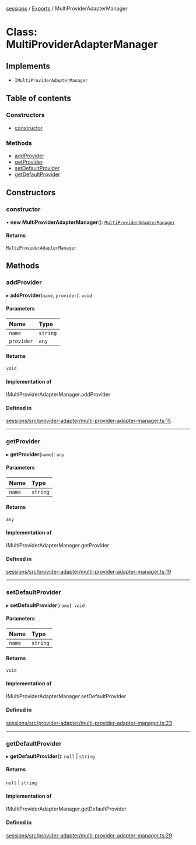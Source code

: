 <!-- 
 ⚠️  AUTO-GENERATED FILE - DO NOT EDIT MANUALLY
 This file is automatically generated by scripts/docs-generator.js
 To make changes, edit the source TypeScript files or update the generator script
-->

[sessions](../../) / [Exports](../modules) / MultiProviderAdapterManager

# Class: MultiProviderAdapterManager

## Implements

- `IMultiProviderAdapterManager`

## Table of contents

### Constructors

- [constructor](MultiProviderAdapterManager#constructor)

### Methods

- [addProvider](MultiProviderAdapterManager#addprovider)
- [getProvider](MultiProviderAdapterManager#getprovider)
- [setDefaultProvider](MultiProviderAdapterManager#setdefaultprovider)
- [getDefaultProvider](MultiProviderAdapterManager#getdefaultprovider)

## Constructors

### constructor

• **new MultiProviderAdapterManager**(): [`MultiProviderAdapterManager`](MultiProviderAdapterManager)

#### Returns

[`MultiProviderAdapterManager`](MultiProviderAdapterManager)

## Methods

### addProvider

▸ **addProvider**(`name`, `provider`): `void`

#### Parameters

| Name | Type |
| :------ | :------ |
| `name` | `string` |
| `provider` | `any` |

#### Returns

`void`

#### Implementation of

IMultiProviderAdapterManager.addProvider

#### Defined in

[sessions/src/provider-adapter/multi-provider-adapter-manager.ts:15](https://github.com/woojubb/robota/blob/c50179e56752f80ea03c64201e29ab12275152bf/packages/sessions/src/provider-adapter/multi-provider-adapter-manager.ts#L15)

___

### getProvider

▸ **getProvider**(`name`): `any`

#### Parameters

| Name | Type |
| :------ | :------ |
| `name` | `string` |

#### Returns

`any`

#### Implementation of

IMultiProviderAdapterManager.getProvider

#### Defined in

[sessions/src/provider-adapter/multi-provider-adapter-manager.ts:19](https://github.com/woojubb/robota/blob/c50179e56752f80ea03c64201e29ab12275152bf/packages/sessions/src/provider-adapter/multi-provider-adapter-manager.ts#L19)

___

### setDefaultProvider

▸ **setDefaultProvider**(`name`): `void`

#### Parameters

| Name | Type |
| :------ | :------ |
| `name` | `string` |

#### Returns

`void`

#### Implementation of

IMultiProviderAdapterManager.setDefaultProvider

#### Defined in

[sessions/src/provider-adapter/multi-provider-adapter-manager.ts:23](https://github.com/woojubb/robota/blob/c50179e56752f80ea03c64201e29ab12275152bf/packages/sessions/src/provider-adapter/multi-provider-adapter-manager.ts#L23)

___

### getDefaultProvider

▸ **getDefaultProvider**(): ``null`` \| `string`

#### Returns

``null`` \| `string`

#### Implementation of

IMultiProviderAdapterManager.getDefaultProvider

#### Defined in

[sessions/src/provider-adapter/multi-provider-adapter-manager.ts:29](https://github.com/woojubb/robota/blob/c50179e56752f80ea03c64201e29ab12275152bf/packages/sessions/src/provider-adapter/multi-provider-adapter-manager.ts#L29)
